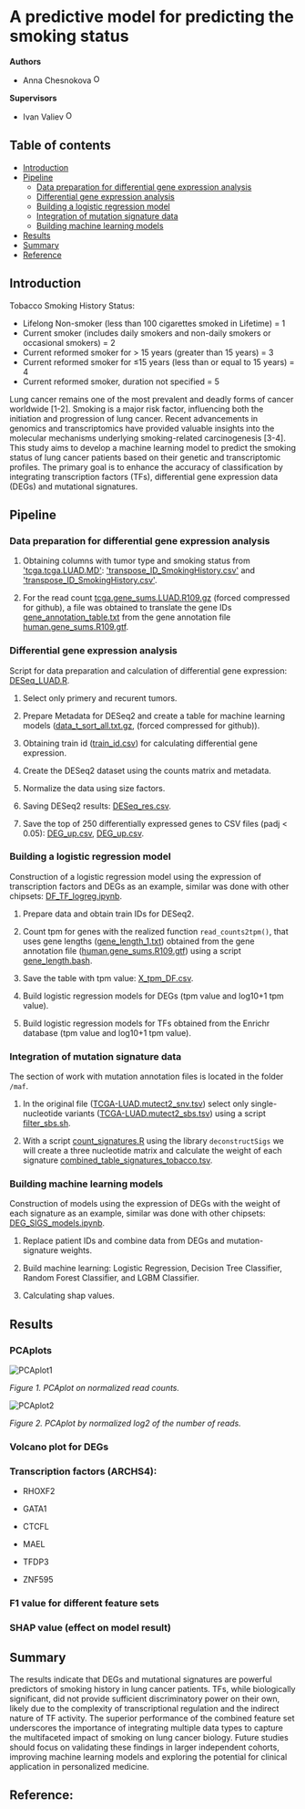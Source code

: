 # A predictive model for predicting the smoking status

**Authors**  
- Anna Chesnokova <a href="https://orcid.org/0000-0001-7947-1654"><img alt="ORCID logo" src="https://info.orcid.org/wp-content/uploads/2019/11/orcid_16x16.png" width="16" height="16" /></a>

**Supervisors**
- Ivan Valiev <a href="https://orcid.org/0000-0002-8545-6052"><img alt="ORCID logo" src="https://info.orcid.org/wp-content/uploads/2019/11/orcid_16x16.png" width="16" height="16" /></a>

## Table of contents

- [Introduction](#introduction)
- [Pipeline](#pipeline)
  - [Data preparation for differential gene expression analysis](#data-preparation-for-differential-gene-expression-analysis)
  - [Differential gene expression analysis](#differential-gene-expression-analysis)
  - [Building a logistic regression model](#building-a-logistic-regression-model)
  - [Integration of mutation signature data](#integration-of-mutation-signature-data)
  - [Building machine learning models](#building-machine-learning-models)
- [Results](#results)
- [Summary](#summary)
- [Reference](#reference)

## Introduction

Tobacco Smoking History Status:
- Lifelong Non-smoker (less than 100 cigarettes smoked in Lifetime) = 1
- Current smoker (includes daily smokers and non-daily smokers or occasional smokers) = 2
- Current reformed smoker for > 15 years (greater than 15 years) = 3
- Current reformed smoker for ≤15 years (less than or equal to 15 years) = 4
- Current reformed smoker, duration not specified = 5

Lung cancer remains one of the most prevalent and deadly forms of cancer worldwide [1-2].
Smoking is a major risk factor, influencing both the initiation and progression of lung cancer.
Recent advancements in genomics and transcriptomics have provided valuable insights into
the molecular mechanisms underlying smoking-related carcinogenesis [3-4].
This study aims to develop a machine learning model to predict the smoking status of lung cancer
patients based on their genetic and transcriptomic profiles.
The primary goal is to enhance the accuracy of classification by integrating
transcription factors (TFs), differential gene expression data (DEGs) and mutational signatures.

## Pipeline

### Data preparation for differential gene expression analysis

1. Obtaining columns with tumor type and smoking status from ['tcga.tcga.LUAD.MD'](https://github.com/anisssum/SmokingIndexPrediction/blob/main/data/tcga.tcga.LUAD.MD):
['transpose_ID_SmokingHistory.csv'](https://github.com/anisssum/SmokingIndexPrediction/blob/main/data/transpose_ID_SampleType.csv) and
['transpose_ID_SmokingHistory.csv'](https://github.com/anisssum/SmokingIndexPrediction/blob/main/data/transpose_ID_SmokingHistory.csv).

2. For the read count [tcga.gene_sums.LUAD.R109.gz](https://github.com/anisssum/SmokingIndexPrediction/blob/main/data/tcga.gene_sums.LUAD.R109.gz) (forced compressed for github),
a file was obtained to translate the gene IDs [gene_annotation_table.txt](https://github.com/anisssum/SmokingIndexPrediction/blob/main/data/gene_annotation_table.txt)
from the gene annotation file [human.gene_sums.R109.gtf](https://github.com/anisssum/SmokingIndexPrediction/blob/main/data/human.gene_sums.R109.gtf).

### Differential gene expression analysis

Script for data preparation and calculation of differential gene expression: [DESeq_LUAD.R](https://github.com/anisssum/SmokingIndexPrediction/blob/main/DESeq_LUAD.R).

1. Select only primery and recurent tumors.

2. Prepare Metadata for DESeq2 and create a table for machine learning models ([data_t_sort_all.txt.gz](https://github.com/anisssum/SmokingIndexPrediction/blob/main/data/data_t_sort_all.txt.gz), (forced compressed for github)).

3. Obtaining train id ([train_id.csv](https://github.com/anisssum/SmokingIndexPrediction/blob/main/data/train_id.csv)) for calculating differential gene expression.

4. Create the DESeq2 dataset using the counts matrix and metadata.

5. Normalize the data using size factors.

6. Saving DESeq2 results: [DESeq_res.csv](https://github.com/anisssum/SmokingIndexPrediction/blob/main/data/DESeq_res.csv).

7. Save the top of 250 differentially expressed genes to CSV files (padj < 0.05):
[DEG_up.csv](https://github.com/anisssum/SmokingIndexPrediction/blob/main/data/DEG_down.csv), [DEG_up.csv](https://github.com/anisssum/SmokingIndexPrediction/blob/main/data/DEG_up.csv).

### Building a logistic regression model

Construction of a logistic regression model using the expression of transcription factors and DEGs as an example, similar was done with other chipsets: [DF_TF_logreg.ipynb](https://github.com/anisssum/SmokingIndexPrediction/blob/main/DF_TF_logreg.ipynb).

1. Prepare data and obtain train IDs for DESeq2.

2. Count tpm for genes with the realized function `read_counts2tpm()`,
that uses gene lengths ([gene_length_1.txt](https://github.com/anisssum/SmokingIndexPrediction/blob/main/data/gene_length_1.txt)) obtained from the gene annotation file
([human.gene_sums.R109.gtf](https://github.com/anisssum/SmokingIndexPrediction/blob/main/data/human.gene_sums.R109.gtf)) using a script [gene_length.bash](https://github.com/anisssum/SmokingIndexPrediction/blob/main/gene_length.bash).

3. Save the table with tpm value: [X_tpm_DF.csv](https://github.com/anisssum/SmokingIndexPrediction/blob/main/data/X_tpm_DF.csv).

4. Build logistic regression models for DEGs (tpm value and log10+1 tpm value).

6. Build logistic regression models for TFs obtained from the Enrichr database (tpm value and log10+1 tpm value).

### Integration of mutation signature data

The section of work with mutation annotation files is located in the folder `/maf`.

1. In the original file ([TCGA-LUAD.mutect2_snv.tsv](https://github.com/anisssum/SmokingIndexPrediction/blob/main/maf/data/TCGA-LUAD.mutect2_snv.tsv))
select only single-nucleotide variants ([TCGA-LUAD.mutect2_sbs.tsv](https://github.com/anisssum/SmokingIndexPrediction/blob/main/maf/data/TCGA-LUAD.mutect2_sbs.tsv))
using a script [filter_sbs.sh](https://github.com/anisssum/SmokingIndexPrediction/blob/main/maf/filter_sbs.sh).

2. With a script [count_signatures.R](https://github.com/anisssum/SmokingIndexPrediction/blob/main/maf/count_signatures.R)
using the library `deconstructSigs` we will create a three nucleotide matrix and calculate the weight of each signature
[combined_table_signatures_tobacco.tsv](https://github.com/anisssum/SmokingIndexPrediction/blob/main/maf/data/combined_table_signatures_tobacco.tsv).

### Building machine learning models

Сonstruction of models using the expression of DEGs with the weight of each signature as an example, similar was done with other chipsets: [DEG_SIGS_models.ipynb](https://github.com/anisssum/SmokingIndexPrediction/blob/main/maf/DEG_SIGS_models.ipynb).

1. Replace patient IDs and combine data from DEGs and mutation-signature weights.

2. Build machine learning: Logistic Regression, Decision Tree Classifier, Random Forest Classifier, and LGBM Classifier.

3. Calculating shap values.

## Results

### PCAplots

![PCAplot1](https://github.com/anisssum/SmokingIndexPrediction/blob/main/img/PCAplot_2.png)

_Figure 1. PCAplot on normalized read counts._

![PCAplot2](https://github.com/anisssum/SmokingIndexPrediction/blob/main/img/PCAplot_1.png)

_Figure 2. PCAplot by normalized log2 of the number of reads._

### Volcano plot for DEGs

### Transcription factors (ARCHS4):

- RHOXF2
  
- GATA1
  
- CTCFL
  
- MAEL

- TFDP3
  
- ZNF595

### F1 value for different feature sets

### SHAP value (effect on model result)

## Summary

The results indicate that DEGs and mutational signatures are powerful predictors of smoking history in lung cancer patients.
TFs, while biologically significant, did not provide sufficient discriminatory power on their own, likely due to the complexity of transcriptional regulation and the indirect nature of TF activity.
The superior performance of the combined feature set underscores the importance of integrating multiple data types to capture the multifaceted impact of smoking on lung cancer biology.
Future studies should focus on validating these findings in larger independent cohorts, improving machine learning models and exploring the potential for clinical application in personalized medicine.

## Reference:

[^1]:	
